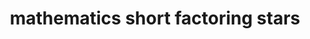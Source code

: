 ---
title: "mathematics short factoring stars"
id: tag.id
permalink: "/tags/mathematics%20short%20factoring%20stars"
videos: [978]
---
